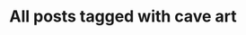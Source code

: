 ---
layout: tag
title: "All posts tagged with cave art"
permalink: /weblog/tags/cave-art/
taxonomy: cave art
---